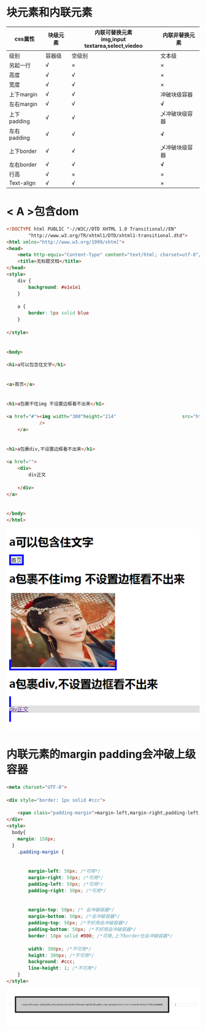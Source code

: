 # 块元素和内联元素
css属性|块级元素	| 内联可替换元素 <br />img,input textarea,select,viedeo |内联非替换元素	
   ---|---                    |---                                                                     |---                     
级别 | 容器级 |空级别	| 文本级                                           
另起一行| √  |×	|×                 
高度| √ |√	|×
宽度| √ |√	|×
上下margin| √ |	√|冲破块级容器
左右margin | √ | √ |**√**
上下padding| √ |√	| 乄冲破块级容器 
左右padding| √ |√ |**√**
上下border| √ |√	| 乄冲破块级容器 
左右border| √ |√ |**√**
行高| √ |×|×
Text-align| √ |√|×

# < A >包含dom

```html
<!DOCTYPE html PUBLIC "-//W3C//DTD XHTML 1.0 Transitional//EN"
        "http://www.w3.org/TR/xhtml1/DTD/xhtml1-transitional.dtd">
<html xmlns="http://www.w3.org/1999/xhtml">
<head>
    <meta http-equiv="Content-Type" content="text/html; charset=utf-8"/>
    <title>无标题文档</title>
</head>
<style>
    div {
        background: #e1e1e1
    }

    a {
        border: 5px solid blue
    }

</style>


<body>

<h1>a可以包含住文字</h1>


<a>首页</a>


<h1>a包裹不住img 不设置边框看不出来</h1>

<a href="#"><img width="300"height="214"                        src="http://img.hb.aicdn.com/ee9c62e8caf1b7907072b90b8058b87b2b92b237102ea-4LB0wq_sq320"
            />
    </a>


<h1>a包裹div,不设置边框看不出来</h1>

<a href="">
    <div>
        div正文

    </div>
</a>


</body>
</html>


```

![1566475433730](img/1566475433730.png)

# 内联元素的margin padding会冲破上级容器

```html
<meta charset="UTF-8">

<div style="border: 1px solid #ccc">

    <span class="padding-margin">margin-left,margin-right,padding-left,padding-right border-left,border-right可以用 padding-top padding-bottom border-top border-bottom不好用,会冲破容器</span>1
</div>
<style>
  body{
    margin: 150px;
  }
    .padding-margin {

  
        margin-left: 50px; /*可用*/
        margin-right: 50px; /*可用*/
        padding-left: 50px; /*可用*/
        padding-right: 50px; /*可用*/
        

        margin-top: 50px; /* 会冲破容器*/
        margin-bottom: 50px; /*会冲破容器*/
        padding-top: 50px; /*不好用会冲破容器*/
        padding-bottom: 50px; /*不好用会冲破容器*/
        border: 10px solid #000; /*可用,上下border也会冲破容器*/
        
        width: 300px; /*不可用*/
        height: 300px; /*不可用*/
        background: #ccc;
        line-height: 1; /*不可用*/
    }
</style>

```

![1566475610408](img/1566475610408.png)
